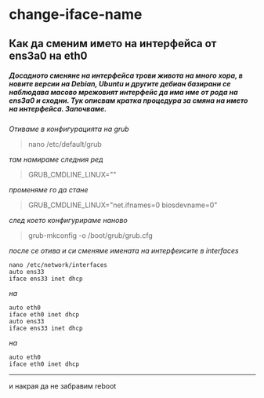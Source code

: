 # change-iface-name
## Как да сменим името на интерфейса от ens3а0 на eth0

##### Досадното сменяне на интерфейса трови живота на много хора, в новите версии на Debian, Ubuntu и другите дебиан базирани се наблюдава масово мрежовият интерфейс да има име от рода на ens3а0  и сходни. Тук описвам кратка процедура за смяна на името на интерфейса. Започваме.

*Отиваме в конфигурацията на grub*
> nano /etc/default/grub
> 
*там намираме следния ред*
> GRUB_CMDLINE_LINUX=""

*променяме го да стане*
> GRUB_CMDLINE_LINUX="net.ifnames=0 biosdevname=0"
> 

*след което конфигурираме наново*

> grub-mkconfig -o /boot/grub/grub.cfg
> 
*после се отива и си сменяме имената на интерфеисите в interfaces*

```
nano /etc/network/interfaces
auto ens33
iface ens33 inet dhcp
```

*на* 

```
auto eth0
iface eth0 inet dhcp
auto ens33
iface ens33 inet dhcp
``` 
*на* 
``` 
auto eth0
iface eth0 inet dhcp
```
----
и накрая да не забравим reboot
